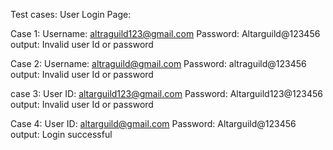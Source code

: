Test cases:
User Login Page:

Case 1: 
Username: altraguild123@gmail.com
Password: Altarguild@123456
output: Invalid user Id or password

Case 2: 
Username: altraguild@gmail.com
Password: altraguild@123456
output: Invalid user Id or password

case 3:
User ID: altarguild123@gmail.com
Password: Altarguild123@123456
output: Invalid user Id or password

Case 4:
User ID: altarguild@gmail.com
Password: Altarguild@123456
output: Login successful


